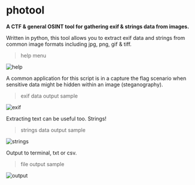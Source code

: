 # photool
**A CTF & general OSINT tool for gathering exif &amp; strings data from images.**

Written in python, this tool allows you to extract exif data and strings from common image formats including jpg, png, gif & tiff.

> help menu

![help](https://github.com/jamesryla/photool/assets/58945104/76406c9a-ca29-4c8c-81bd-640ebd3356b6)

A common application for this script is in a capture the flag scenario when sensitive data might be hidden within an image (steganography).
> exif data output sample

![exif](https://github.com/jamesryla/photool/assets/58945104/d6e6f202-b9b5-450a-b3b0-99c6f75909ad)

Extracting text can be useful too. Strings!
> strings data output sample

![strings](https://github.com/jamesryla/photool/assets/58945104/3cd09533-35a0-41d4-84a8-369708fc19bc)

Output to terminal, txt or csv.
> file output sample

![output](https://github.com/jamesryla/photool/assets/58945104/9f109225-0f39-46fe-aa14-3febbdd4b0b2)
